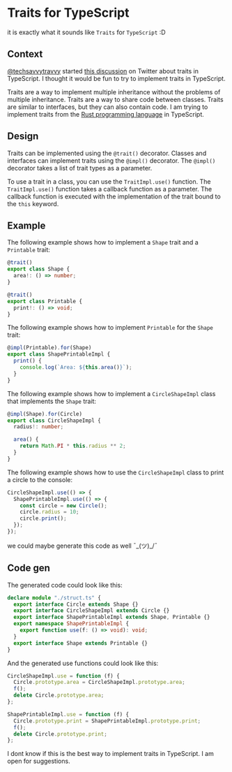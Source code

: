 # Traits for TypeScript
it is exactly what it sounds like `Traits` for `TypeScript` :D

## Context
[@techsavvytravvy](https://twitter.com/techsavvytravvy)
started [this discussion](https://twitter.com/techsavvytravvy/status/1707247698120728889) on Twitter about traits in TypeScript. I thought it would be fun to try to implement traits in TypeScript.

Traits are a way to implement multiple inheritance without the problems of multiple inheritance. Traits are a way to share code between classes. Traits are similar to interfaces, but they can also contain code.
I am trying to implement traits from the [Rust programming language](https://www.rust-lang.org/) in TypeScript.

## Design

Traits can be implemented using the `@trait()` decorator. Classes and interfaces can implement traits using the `@impl()` decorator. The `@impl()` decorator takes a list of trait types as a parameter.

To use a trait in a class, you can use the `TraitImpl.use()` function. The `TraitImpl.use()` function takes a callback function as a parameter. The callback function is executed with the implementation of the trait bound to the `this` keyword.

## **Example**

The following example shows how to implement a `Shape` trait and a `Printable` trait:

```typescript
@trait()
export class Shape {
  area!: () => number;
}

@trait()
export class Printable {
  print!: () => void;
}
```

The following example shows how to implement `Printable` for the `Shape` trait:

```typescript
@impl(Printable).for(Shape)
export class ShapePrintableImpl {
  print() {
    console.log(`Area: ${this.area()}`);
  }
}
```

The following example shows how to implement a `CircleShapeImpl` class that implements the `Shape` trait:

```typescript
@impl(Shape).for(Circle)
export class CircleShapeImpl {
  radius!: number;

  area() {
    return Math.PI * this.radius ** 2;
  }
}
```

The following example shows how to use the `CircleShapeImpl` class to print a circle to the console:

```typescript
CircleShapeImpl.use(() => {
  ShapePrintableImpl.use(() => {
    const circle = new Circle();
    circle.radius = 10;
    circle.print();
  });
});
```

we could maybe generate this code as well ¯\_(ツ)_/¯

## **Code gen**

The generated code could look like this:

```typescript
declare module "./struct.ts" {
  export interface Circle extends Shape {}
  export interface CircleShapeImpl extends Circle {}
  export interface ShapePrintableImpl extends Shape, Printable {}
  export namespace ShapePrintableImpl {
    export function use(f: () => void): void;
  }
  export interface Shape extends Printable {}
}
```

And the generated use functions could look like this:

```typescript
CircleShapeImpl.use = function (f) {
  Circle.prototype.area = CircleShapeImpl.prototype.area;
  f();
  delete Circle.prototype.area;
};

ShapePrintableImpl.use = function (f) {
  Circle.prototype.print = ShapePrintableImpl.prototype.print;
  f();
  delete Circle.prototype.print;
};
```

I dont know if this is the best way to implement traits in TypeScript. I am open for suggestions.